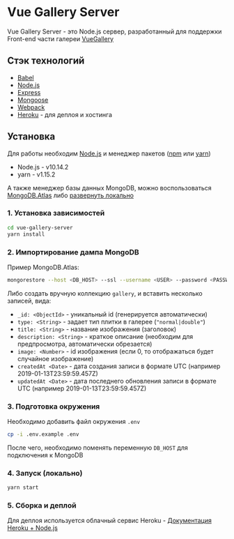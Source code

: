 # Vue Gallery Server

Vue Gallery Server - это Node.js сервер, разработанный для поддержки Front-end части галереи [VueGallery](https://github.com/Lavrend/vue-gallery)

## Стэк технологий

* [Babel](https://babeljs.io/)
* [Node.js](https://nodejs.org)
* [Express](http://expressjs.com/)
* [Mongoose](https://mongoosejs.com/)
* [Webpack](https://webpack.js.org/)
* [Heroku](https://www.heroku.com/) - для деплоя и хостинга

## Установка

Для работы необходим [Node.js](https://nodejs.org/) и менеджер пакетов ([npm](https://www.npmjs.com/) или [yarn](https://yarnpkg.com/))

* Node.js - v10.14.2
* yarn - v1.15.2

А также менеджер базы данных MongoDB, можно воспользоваться [MongoDB.Atlas](https://www.mongodb.com/cloud/atlas) либо [развернуть локально](https://docs.mongodb.com/manual/)

### 1. Установка зависимостей

```sh
cd vue-gallery-server
yarn install
```

### 2. Импортирование дампа MongoDB

Пример MongoDB.Atlas:

```sh
mongorestore --host <DB_HOST> --ssl --username <USER> --password <PASSWORD> --authenticationDatabase admin db_dump
```

Либо создать вручную коллекцию `gallery`, и вставить несколько записей, вида:

* `_id: <ObjectId>` - уникальный id (генерируется автоматически)
* `type: <String>` - задает тип плитки в галерее (`"normal|double"`)
* `title: <String>` - название изображения (заголовок)
* `description: <String>` - краткое описание (необходим для предпросмотра, автоматически обрезается)
* `image: <Number>` - id изображения (если 0, то отображаться будет случайное изображение)
* `createdAt <Date>` - дата создания записи в формате UTC (например 2019-01-13T23:59:59.457Z)
* `updatedAt <Date>` - дата последнего обновления записи в формате UTC (например 2019-01-13T23:59:59.457Z)

### 3. Подготовка окружения

Необходимо добавить файл окружения `.env`

```sh
cp -i .env.example .env
```

После чего, необходимо поменять переменную `DB_HOST` для подключения к MongoDB

### 4. Запуск (локально)

```sh
yarn start
```

### 5. Сборка и деплой

Для деплоя используется облачный сервис Heroku - [Документация Heroku + Node.js](https://devcenter.heroku.com/categories/nodejs-support)
